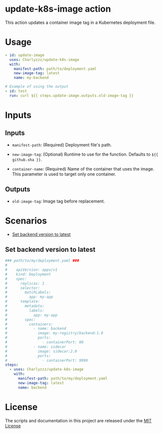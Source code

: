 # update-k8s-image action

This action updates a container image tag in a Kubernetes deployment file.

# Usage

<!-- start usage -->

```yaml
- id: update-image
  uses: Charlyzzz/update-k8s-image
  with:
    manifest-path: path/to/deployment.yaml
    new-image-tag: latest
    name: my-backend

# Example of using the output
- id: test
  run: curl ${{ steps.update-image.outputs.old-image-tag }}
```

<!-- end usage -->

# Inputs

## Inputs

- `manifest-path`: (Required) Deployment file's path.

- `new-image-tag`: (Optional) Runtime to use for the function. Defaults to `${{ github.sha }}`.

- `container-name`: (Required) Name of the container that uses the image. This parameter is used to target only one container.


## Outputs

- `old-image-tag`: Image tag before replacement.

# Scenarios

- [Set backend version to latest](#Set-backend-version-to-latest)

## Set backend version to latest

```yaml
### path/to/my/deployment.yaml ###
#
#    apiVersion: apps/v1
#    kind: Deployment
#    spec:
#      replicas: 1
#      selector:
#        matchLabels:
#          app: my-app
#      template:
#        metadata:
#          labels:
#            app: my-app
#        spec:
#          containers:
#            - name: backend
#              image: my-registry/backend:1.0
#              ports:
#                - containerPort: 80
#            - name: sidecar
#              image: sidecar:2.0
#              ports:
#                - containerPort: 9999
steps:
  - uses: Charlyzzz/update-k8s-image
    with:
      manifest-path: path/to/my/deployment.yaml
      new-image-tag: latest
      name: backend
```


# License

The scripts and documentation in this project are released under the [MIT License](LICENSE)
